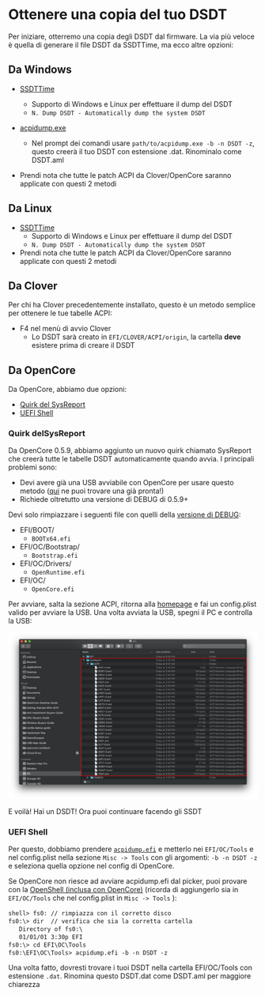 # Ottenere una copia del tuo DSDT

Per iniziare, otterremo una copia degli DSDT dal firmware. La via più veloce è quella di generare il file DSDT da SSDTTime, ma ecco altre opzioni:

## Da Windows

* [SSDTTime](https://github.com/corpnewt/SSDTTime/archive/refs/heads/master.zip)
  * Supporto di Windows e Linux per effettuare il dump del DSDT
  * `N. Dump DSDT - Automatically dump the system DSDT`
* [acpidump.exe](https://acpica.org/downloads/binary-tools)
  * Nel prompt dei comandi usare `path/to/acpidump.exe -b -n DSDT -z`, questo creerà il tuo DSDT con estensione .dat. Rinominalo come DSDT.aml
  
* Prendi nota che tutte le patch ACPI da Clover/OpenCore saranno applicate con questi 2 metodi
  
## Da Linux

* [SSDTTime](https://github.com/corpnewt/SSDTTime/archive/refs/heads/master.zip)
  * Supporto di Windows e Linux per effettuare il dump del DSDT
  * `N. Dump DSDT - Automatically dump the system DSDT`
* Prendi nota che tutte le patch ACPI da Clover/OpenCore saranno applicate con questi 2 metodi

## Da Clover

Per chi ha Clover precedentemente installato, questo è un metodo semplice per ottenere le tue tabelle ACPI:

* F4 nel menù di avvio Clover
  * Lo DSDT sarà creato in `EFI/CLOVER/ACPI/origin`, la cartella **deve** esistere prima di creare il DSDT

## Da OpenCore

Da OpenCore, abbiamo due opzioni:

* [Quirk del SysReport](#quirk-del-sysreport)
* [UEFI Shell](#uefi-shell)

### Quirk delSysReport

Da OpenCore 0.5.9, abbiamo aggiunto un nuovo quirk chiamato SysReport che creerà tutte le tabelle DSDT automaticamente quando avvia. I principali problemi sono:

* Devi avere già una USB avviabile con OpenCore per usare questo metodo ([qui](https://github.com/HackintoshItalia/opencore-debug/releases/latest) ne puoi trovare una già pronta!)
* Richiede oltretutto una versione di DEBUG di 0.5.9+

Devi solo rimpiazzare i seguenti file con quelli della [versione di DEBUG](https://github.com/acidanthera/OpenCorePkg/releases):

* EFI/BOOT/
  * `BOOTx64.efi`
* EFI/OC/Bootstrap/
  * `Bootstrap.efi`
* EFI/OC/Drivers/
  * `OpenRuntime.efi`
* EFI/OC/
  * `OpenCore.efi`

Per avviare, salta la sezione ACPI, ritorna alla [homepage](..) e fai un config.plist valido per avviare la USB. Una volta avviata la USB, spegni il PC e controlla la USB:

![](./images/dump-md/sysreport.png)

E voilà! Hai un DSDT! Ora puoi continuare facendo gli SSDT

### UEFI Shell

Per questo, dobbiamo prendere [`acpidump.efi`](https://github.com/macos86/OpenCore-Install-Guide/tree/master/extra-files/acpidump.efi) e metterlo nei `EFI/OC/Tools` e nel config.plist nella sezione `Misc -> Tools` con gli argomenti: `-b -n DSDT -z` e seleziona quella opzione nel config di OpenCore.

Se OpenCore non riesce ad avviare acpidump.efi dal picker, puoi provare con la [OpenShell (inclusa con OpenCore)](https://github.com/acidanthera/OpenCorePkg/releases) (ricorda di aggiungerlo sia in `EFI/OC/Tools` che nel config.plist in `Misc -> Tools` ):

```
shell> fs0: // rimpiazza con il corretto disco
fs0:\> dir  // verifica che sia la corretta cartella
   Directory of fs0:\
   01/01/01 3:30p EFI
fs0:\> cd EFI\OC\Tools
fs0:\EFI\OC\Tools> acpidump.efi -b -n DSDT -z  
```

Una volta fatto, dovresti trovare i tuoi DSDT nella cartella EFI/OC/Tools con estensione `.dat`. Rinomina questo DSDT.dat come DSDT.aml per maggiore chiarezza
